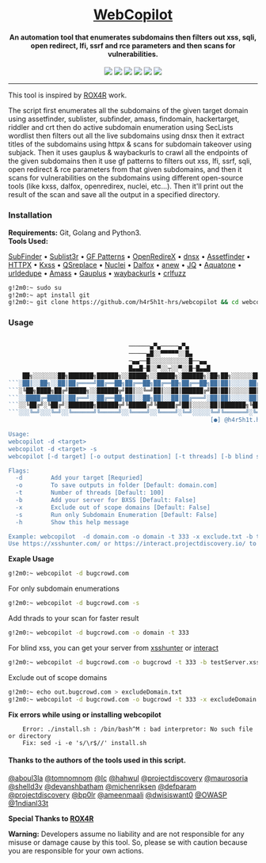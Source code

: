 <h1 align="center">
  <br>
  <a href="https://github.com/h4r5h1t-hrs/webcopilot/">WebCopilot</a>
</h1>
      
<h4 align="center">An automation tool that enumerates subdomains then filters out xss, sqli, open redirect, lfi, ssrf and rce parameters and then scans for vulnerabilities.
</h4>

<p align="center">
<a href="https://twitter.com/h4r5h1t_hrs"><img src="https://img.shields.io/twitter/follow/h4r5h1t_hrs?style=social"></a>
  <a href="https://github.com/h4r5h1t-hrs?tab=followers"><img src="https://img.shields.io/github/followers/h4r5h1t-hrs?style=social"></a>
<a href="https://github.com/h4r5h1t-hrs/webcopilot/issues"><img src="https://img.shields.io/badge/contributions-welcome-brightgreen.svg?style=flat"></a>
<a href="https://github.com/h4r5h1t-hrs/webcopilot/blob/master/LICENSE"><img src="https://img.shields.io/badge/License-MIT-yellow.svg"></a>
<a href="#"><img src="https://img.shields.io/badge/Made%20with-Bash-1f425f.svg"></a>
<a href="#"><img src="https://madewithlove.org.in/badge.svg"></a>
</p>

---
This tool is inspired by [ROX4R](https://github.com/R0X4R/) work.<br/> 

The script first enumerates all the subdomains of the given target domain using assetfinder, sublister, subfinder, amass, findomain, hackertarget, riddler and crt then do active subdomain enumeration using SecLists wordlist then filters out all the live subdomains using dnsx then it extract titles of the subdomains using httpx & scans for subdomain takeover using subjack. Then it uses gauplus & waybackurls to crawl all the endpoints of the given subdomains then it use gf patterns to filters out xss, lfi, ssrf, sqli, open redirect & rce parameters from that given subdomains, and then it scans for vulnerabilities on the subdomains using different open-source tools (like kxss, dalfox, openredirex, nuclei, etc...). Then it'll print out the result of the scan and save all the output in a specified directory. <br/>

<h3>Installation</h3>

**Requirements:** Git, Golang and Python3.<br/>
**Tools Used:**<br/>

[SubFinder](https://github.com/projectdiscovery/subfinder) •
[Sublist3r](https://github.com/aboul3la/Sublist3r) •
[GF Patterns](https://github.com/1ndianl33t/Gf-Patterns) •
[OpenRedireX](https://github.com/devanshbatham/OpenRedireX) •
[dnsx](https://github.com/projectdiscovery/dnsx) •
[Assetfinder](https://github.com/tomnomnom/assetfinder) •
[HTTPX](https://github.com/projectdiscovery/httpx) •
[Kxss](https://github.com/Emoe/kxss) •
[QSreplace](https://github.com/tomnomnom/qsreplace) •
[Nuclei](https://github.com/projectdiscovery/nuclei) •
[Dalfox](https://github.com/hahwul/dalfox) •
[anew](https://github.com/tomnomnom/anew) •
[JQ](https://github.com/stedolan/jq) •
[Aquatone](https://github.com/michenriksen/aquatone) •
[urldedupe](https://github.com/ameenmaali/urldedupe) •
[Amass](https://github.com/OWASP/Amass) •
[Gauplus](https://github.com/bp0lr/gauplus) •
[waybackurls](https://github.com/tomnomnom/waybackurls) •
[crlfuzz](https://github.com/dwisiswant0/crlfuzz)
  
```bash
g!2m0:~ sudo su
g!2m0:~ apt install git
g!2m0:~ git clone https://github.com/h4r5h1t-hrs/webcopilot && cd webcopilot/ && chmod +x webcopilot install.sh && mv webcopilot /usr/bin/ && ./install.sh
```

<h3>Usage</h3>

```js
             
                                  ──────▄▀▄─────▄▀▄
                                  ─────▄█░░▀▀▀▀▀░░█▄
                                  ─▄▄──█░░░░░░░░░░░█──▄▄
                                  █▄▄█─█░░▀░░┬░░▀░░█─█▄▄█
    ██╗░░░░░░░██╗███████╗██████╗░░█████╗░░█████╗░██████╗░██╗██╗░░░░░░█████╗░████████╗
```░██║░░██╗░░██║██╔════╝██╔══██╗██╔══██╗██╔══██╗██╔══██╗██║██║░░░░░██╔══██╗╚══██╔══╝
```░╚██╗████╗██╔╝█████╗░░██████╦╝██║░░╚═╝██║░░██║██████╔╝██║██║░░░░░██║░░██║░░░██║░░░
```░░████╔═████║░██╔══╝░░██╔══██╗██║░░██╗██║░░██║██╔═══╝░██║██║░░░░░██║░░██║░░░██║░░░
```░░╚██╔╝░╚██╔╝░███████╗██████╦╝╚█████╔╝╚█████╔╝██║░░░░░██║███████╗╚█████╔╝░░░██║░░░
```░░░╚═╝░░░╚═╝░░╚══════╝╚═════╝░░╚════╝░░╚════╝░╚═╝░░░░░╚═╝╚══════╝░╚════╝░░░░╚═╝░░░
                                                         [●] @h4r5h1t.hrs | G!2m0

Usage:
webcopilot -d <target>
webcopilot -d <target> -s
webcopilot [-d target] [-o output destination] [-t threads] [-b blind server URL] [-x exclude domains]

Flags:  
  -d        Add your target [Requried]
  -o        To save outputs in folder [Default: domain.com]
  -t        Number of threads [Default: 100]
  -b        Add your server for BXSS [Default: False]
  -x        Exclude out of scope domains [Default: False]
  -s        Run only Subdomain Enumeration [Default: False]
  -h        Show this help message

Example: webcopilot  -d domain.com -o domain -t 333 -x exclude.txt -b testServer.xss
Use https://xsshunter.com/ or https://interact.projectdiscovery.io/ to get your server
```
**Exaple Usage** 

```bash
g!2m0:~ webcopilot -d bugcrowd.com
```
For only subdomain enumerations
```bash
g!2m0:~ webcopilot -d bugcrowd.com -s 
```
Add thrads to your scan for faster result
```bash
g!2m0:~ webcopilot -d bugcrowd.com -o domain -t 333 
```
For blind xss, you can get your server from [xsshunter](https://xsshunter.com/) or [interact](https://interact.projectdiscovery.io/)
```bash 
g!2m0:~ webcopilot -d bugcrowd.com -o bugcrowd -t 333 -b testServer.xss
```
Exclude out of scope domains
```bash
g!2m0:~ echo out.bugcrowd.com > excludeDomain.txt
g!2m0:~ webcopilot -d bugcrowd.com -o bugcrowd -t 333 -x excludeDomain.txt -b testServer.xss
```

**Fix errors while using or installing webcopilot**
```
    Error: ./install.sh : /bin/bash^M : bad interpretor: No such file or directory
    Fix: sed -i -e 's/\r$//' install.sh
 ```

#### Thanks to the authors of the tools used in this script.

[@aboul3la](https://github.com/aboul3la) [@tomnomnom](https://github.com/tomnomnom) [@lc](https://github.com/lc) [@hahwul](https://github.com/hahwul) [@projectdiscovery](https://github.com/projectdiscovery) [@maurosoria](https://github.com/maurosoria) [@shelld3v](https://github.com/shelld3v) [@devanshbatham](https://github.com/devanshbatham) [@michenriksen](https://github.com/michenriksen) [@defparam](https://github.com/defparam/) [@projectdiscovery](https://github.com/projectdiscovery) [@bp0lr](https://github.com/bp0lr/) [@ameenmaali](https://github.com/ameenmaali) [@dwisiswant0](https://github.com/dwisiswant0) [@OWASP](https://github.com/OWASP/) [@1ndianl33t](https://github.com/1ndianl33t)

**Special Thanks to [ROX4R](https://github.com/R0X4R/)**

**Warning:**  Developers assume no liability and are not responsible for any misuse or damage cause by this tool. So, please se with caution because you are responsible for your own actions.

